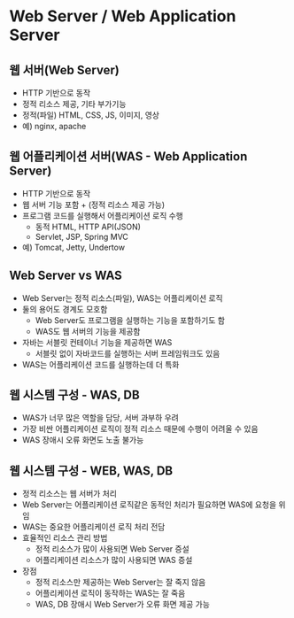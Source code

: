 # Web Server / Web Application Server

## **웹 서버(Web Server)**

- HTTP 기반으로 동작
- 정적 리소스 제공, 기타 부가기능
- 정적(파일) HTML, CSS, JS, 이미지, 영상
- 예) nginx, apache

## **웹 어플리케이션 서버(WAS - Web Application Server)**

- HTTP 기반으로 동작
- 웹 서버 기능 포함 + (정적 리소스 제공 가능)
- 프로그램 코드를 실행해서 어플리케이션 로직 수행
  - 동적 HTML, HTTP API(JSON)
  - Servlet, JSP, Spring MVC
- 예) Tomcat, Jetty, Undertow

## **Web Server vs WAS**

- Web Server는 정적 리소스(파일), WAS는 어플리케이션 로직
- 둘의 용어도 경계도 모호함
  - Web Server도 프로그램을 실행하는 기능을 포함하기도 함
  - WAS도 웹 서버의 기능을 제공함
- 자바는 서블릿 컨테이너 기능을 제공하면 WAS
  - 서블릿 없이 자바코드를 실행하는 서버 프레임워크도 있음
- WAS는 어플리케이션 코드를 실행하는데 더 특화

## **웹 시스템 구성 - WAS, DB**

- WAS가 너무 많은 역할을 담당, 서버 과부하 우려
- 가장 비싼 어플리케이션 로직이 정적 리소스 때문에 수행이 어려울 수 있음
- WAS 장애시 오류 화면도 노출 불가능

## **웹 시스템 구성 - WEB, WAS, DB**

- 정적 리소스는 웹 서버가 처리
- Web Server는 어플리케이션 로직같은 동적인 처리가 필요하면 WAS에 요청을 위임
- WAS는 중요한 어플리케이션 로직 처리 전담
- 효율적인 리소스 관리 방법
  - 정적 리소스가 많이 사용되면 Web Server 증설
  - 어플리케이션 리소스가 많이 사용되면 WAS 증설
- 장점
  - 정적 리소스만 제공하는 Web Server는 잘 죽지 않음
  - 어플리케이션 로직이 동작하는 WAS는 잘 죽음
  - WAS, DB 장애시 Web Server가 오류 화면 제공 가능
